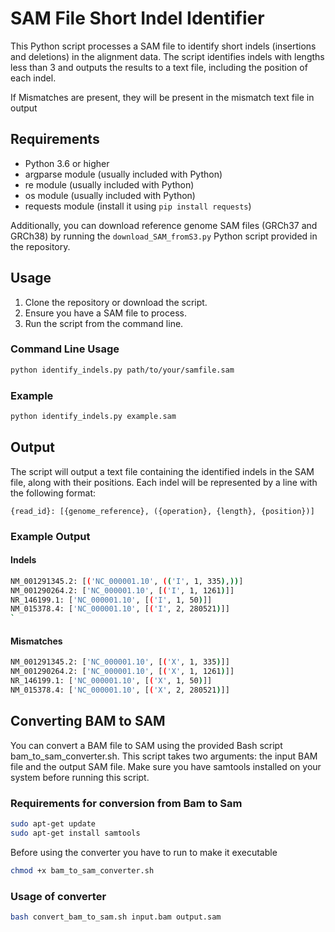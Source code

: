 # SAM File Short Indel Identifier

This Python script processes a SAM file to identify short indels (insertions and deletions) in the alignment data. The script identifies indels with lengths less than 3 and outputs the results to a text file, including the position of each indel.


If Mismatches are present, they will be present in the mismatch text file in output

## Requirements

- Python 3.6 or higher
- argparse module (usually included with Python)
- re module (usually included with Python)
- os module (usually included with Python)
- requests module (install it using `pip install requests`)

Additionally, you can download reference genome SAM files (GRCh37 and GRCh38) by running the `download_SAM_fromS3.py` Python script provided in the repository.

## Usage

1. Clone the repository or download the script.
2. Ensure you have a SAM file to process.
3. Run the script from the command line.

### Command Line Usage

```sh
python identify_indels.py path/to/your/samfile.sam
```

### Example

```sh
python identify_indels.py example.sam
```

## Output

The script will output a text file containing the identified indels in the SAM file, along with their positions. Each indel will be represented by a line with the following format:

```
{read_id}: [{genome_reference}, ({operation}, {length}, {position})]
```


### Example Output
#### Indels
```sh
NM_001291345.2: [('NC_000001.10', (('I', 1, 335),))]
NM_001290264.2: ['NC_000001.10', [('I', 1, 1261)]]
NR_146199.1: ['NC_000001.10', [('I', 1, 50)]]
NM_015378.4: ['NC_000001.10', [('I', 2, 280521)]]
`
```
#### Mismatches
```sh
NM_001291345.2: ['NC_000001.10', [('X', 1, 335)]]
NM_001290264.2: ['NC_000001.10', [('X', 1, 1261)]]
NR_146199.1: ['NC_000001.10', [('X', 1, 50)]]
NM_015378.4: ['NC_000001.10', [('X', 2, 280521)]]
```

## Converting BAM to SAM
You can convert a BAM file to SAM using the provided Bash script bam_to_sam_converter.sh. This script takes two arguments: the input BAM file and the output SAM file. Make sure you have samtools installed on your system before running this script.

### Requirements for conversion from Bam to Sam

``` sh
sudo apt-get update
sudo apt-get install samtools
```
Before using the converter you have to run to make it executable 

``` sh
chmod +x bam_to_sam_converter.sh
```
### Usage of converter

``` sh
bash convert_bam_to_sam.sh input.bam output.sam
```


